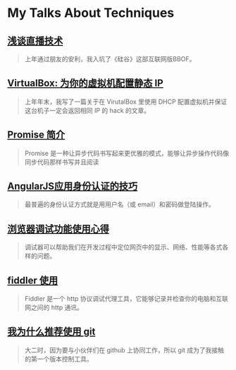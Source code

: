 ﻿# My Talks About Techniques

## [浅谈直播技术](live-tv/index.md)

> 上年通过朋友的安利，我入坑了《硅谷》这部互联网版BBOF。

## [VirtualBox: 为你的虚拟机配置静态 IP](virtualbox-static-ip/index.md)

> 上年年末，我写了一篇关于在 VirutalBox 里使用 DHCP 配置虚拟机并保证这台机子一定会返回相同 IP 的 hack 的文章。

## [Promise 简介](promise/index.md)

> Promise 是一种让异步代码书写起来更优雅的模式，能够让异步操作代码像同步代码那样书写并且阅读

## [AngularJS应用身份认证的技巧](angularjs-auth/index.md)

> 最普遍的身份认证方式就是用用户名（或 email）和密码做登陆操作。

## [浏览器调试功能使用心得](dev-tools/index.md)

> 调试器可以帮助我们在开发过程中定位网页中的显示、网络、性能等各式各样的问题。

## [fiddler 使用](fiddler/index.md)

> Fiddler 是一个 http 协议调试代理工具，它能够记录并检查你的电脑和互联网之间的 http 通讯。

## [我为什么推荐使用 git](why-git/index.md)

> 大二时，因为要与小伙伴们在 github 上协同工作，所以 git 成为了我接触的第一个版本控制工具。
